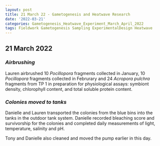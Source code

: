 ```yaml
---
layout: post
title: 21 March 22 - Gametogenesis and Heatwave Research
date: '2022-03-21'
categories: Gametogenesis_Heatwave_Experiment_March_April_2022
tags: Fieldwork Gametogenesis Sampling ExperimentalDesign Heatwave
---
```


## 21 March 2022


### *Airbrushing*
Lauren airbrushed 10 *Pocillopora* fragments collected in January, 10 *Pocillopora* fragments collected in Februrary and 24 *Acropora pulchra* fragments from TP 1 in preparation for physiological assays: symbiont density, chlorophyll content, and total soluble protein content.

### *Colonies moved to tanks*
Danielle and Lauren transported the colonies from the blue bins into the tanks in the outdoor tank system. Danielle recorded bleaching score and survivorship for the colonies and completed daily measurements of light, temperature, salinity and pH.

Tony and Danielle also cleaned and moved the pump earlier in this day.
